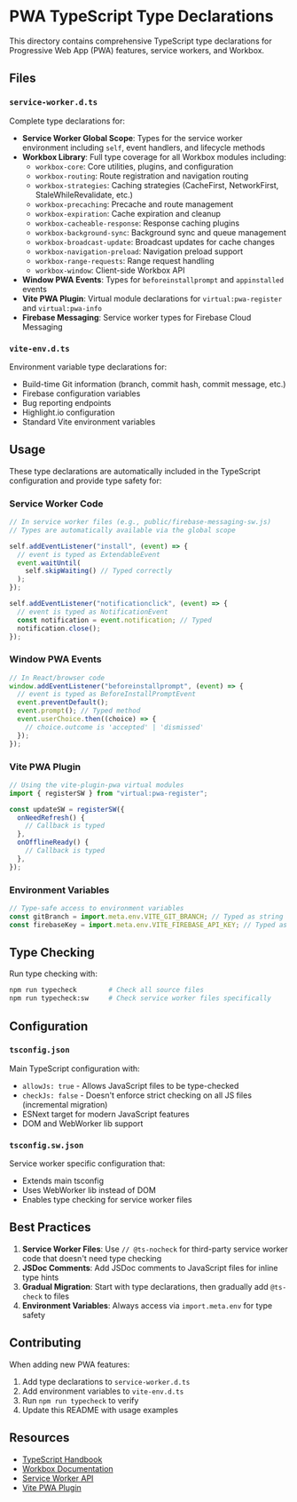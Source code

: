 # PWA TypeScript Type Declarations

This directory contains comprehensive TypeScript type declarations for Progressive Web App (PWA) features, service workers, and Workbox.

## Files

### `service-worker.d.ts`

Complete type declarations for:

- **Service Worker Global Scope**: Types for the service worker environment including `self`, event handlers, and lifecycle methods
- **Workbox Library**: Full type coverage for all Workbox modules including:
  - `workbox-core`: Core utilities, plugins, and configuration
  - `workbox-routing`: Route registration and navigation routing
  - `workbox-strategies`: Caching strategies (CacheFirst, NetworkFirst, StaleWhileRevalidate, etc.)
  - `workbox-precaching`: Precache and route management
  - `workbox-expiration`: Cache expiration and cleanup
  - `workbox-cacheable-response`: Response caching plugins
  - `workbox-background-sync`: Background sync and queue management
  - `workbox-broadcast-update`: Broadcast updates for cache changes
  - `workbox-navigation-preload`: Navigation preload support
  - `workbox-range-requests`: Range request handling
  - `workbox-window`: Client-side Workbox API
- **Window PWA Events**: Types for `beforeinstallprompt` and `appinstalled` events
- **Vite PWA Plugin**: Virtual module declarations for `virtual:pwa-register` and `virtual:pwa-info`
- **Firebase Messaging**: Service worker types for Firebase Cloud Messaging

### `vite-env.d.ts`

Environment variable type declarations for:

- Build-time Git information (branch, commit hash, commit message, etc.)
- Firebase configuration variables
- Bug reporting endpoints
- Highlight.io configuration
- Standard Vite environment variables

## Usage

These type declarations are automatically included in the TypeScript configuration and provide type safety for:

### Service Worker Code

```javascript
// In service worker files (e.g., public/firebase-messaging-sw.js)
// Types are automatically available via the global scope

self.addEventListener("install", (event) => {
  // event is typed as ExtendableEvent
  event.waitUntil(
    self.skipWaiting() // Typed correctly
  );
});

self.addEventListener("notificationclick", (event) => {
  // event is typed as NotificationEvent
  const notification = event.notification; // Typed
  notification.close();
});
```

### Window PWA Events

```javascript
// In React/browser code
window.addEventListener("beforeinstallprompt", (event) => {
  // event is typed as BeforeInstallPromptEvent
  event.preventDefault();
  event.prompt(); // Typed method
  event.userChoice.then((choice) => {
    // choice.outcome is 'accepted' | 'dismissed'
  });
});
```

### Vite PWA Plugin

```javascript
// Using the vite-plugin-pwa virtual modules
import { registerSW } from "virtual:pwa-register";

const updateSW = registerSW({
  onNeedRefresh() {
    // Callback is typed
  },
  onOfflineReady() {
    // Callback is typed
  },
});
```

### Environment Variables

```javascript
// Type-safe access to environment variables
const gitBranch = import.meta.env.VITE_GIT_BRANCH; // Typed as string
const firebaseKey = import.meta.env.VITE_FIREBASE_API_KEY; // Typed as string | undefined
```

## Type Checking

Run type checking with:

```bash
npm run typecheck        # Check all source files
npm run typecheck:sw     # Check service worker files specifically
```

## Configuration

### `tsconfig.json`

Main TypeScript configuration with:

- `allowJs: true` - Allows JavaScript files to be type-checked
- `checkJs: false` - Doesn't enforce strict checking on all JS files (incremental migration)
- ESNext target for modern JavaScript features
- DOM and WebWorker lib support

### `tsconfig.sw.json`

Service worker specific configuration that:

- Extends main tsconfig
- Uses WebWorker lib instead of DOM
- Enables type checking for service worker files

## Best Practices

1. **Service Worker Files**: Use `// @ts-nocheck` for third-party service worker code that doesn't need type checking
2. **JSDoc Comments**: Add JSDoc comments to JavaScript files for inline type hints
3. **Gradual Migration**: Start with type declarations, then gradually add `@ts-check` to files
4. **Environment Variables**: Always access via `import.meta.env` for type safety

## Contributing

When adding new PWA features:

1. Add type declarations to `service-worker.d.ts`
2. Add environment variables to `vite-env.d.ts`
3. Run `npm run typecheck` to verify
4. Update this README with usage examples

## Resources

- [TypeScript Handbook](https://www.typescriptlang.org/docs/handbook/intro.html)
- [Workbox Documentation](https://developers.google.com/web/tools/workbox)
- [Service Worker API](https://developer.mozilla.org/en-US/docs/Web/API/Service_Worker_API)
- [Vite PWA Plugin](https://vite-pwa-org.netlify.app/)
